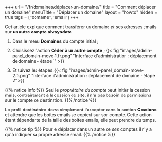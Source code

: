 +++
url = "/fr/domaines/déplacer-un-domaine/"
title = "Comment déplacer un domaine"
menuTitle = "Déplacer un domaine"
layout = "howto"
hidden = true
tags = ["domaine", "email"]
+++

Cet article explique comment transférer un domaine _et_ ses adresses emails sur **un autre compte alwaysdata**.

1. Dans le menu **Domaines** du compte initial ;

2. Choisissez l'action **Céder à un autre compte** ;
{{< fig "images/admin-panel_domain-move-1.fr.png" "Interface d'administration : déplacement de domaine - étape 1" >}}
3. Et suivez les étapes.
{{< fig "images/admin-panel_domain-move-2.fr.png" "Interface d'administration : déplacement de domaine - étape 2" >}}

{{% notice info %}}
Seul le _propriétaire du compte_ peut initier la cession mais, contrairement à la cession de site, il n'a pas besoin de permissions sur le compte de destination.
{{% /notice %}}

Le profil destinataire devra simplement l'accepter dans la section **Cessions** et attendre que les boites emails se copient sur son compte. Cette action étant dépendante de la taille des boites emails, elle peut prendre du temps.

{{% notice tip %}}
Pour le déplacer dans un autre de _ses_ comptes il n'y a qu'à indiquer sa propre adresse email.
{{% /notice %}}
